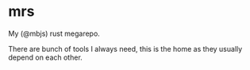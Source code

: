 mrs
===

My (@mbjs) rust megarepo.

There are bunch of tools I always need, this is the home as they usually depend on each other.
